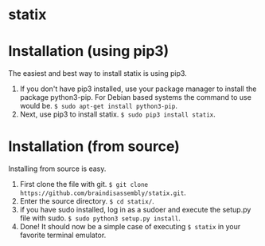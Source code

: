 statix
======

Installation (using pip3)
=========================

The easiest and best way to install statix is using pip3.

1. If you don't have pip3 installed, use your package manager to install the package python3-pip. For Debian based systems
   the command to use would be. `$ sudo apt-get install python3-pip`.
2. Next, use pip3 to install statix. `$ sudo pip3 install statix`.

Installation (from source)
==========================

Installing from source is easy.

1. First clone the file with git. `$ git clone https://github.com/braindisassembly/statix.git`.
2. Enter the source directory. `$ cd statix/`.
3. if you have sudo installed, log in as a sudoer and execute the setup.py file with sudo. `$ sudo python3 setup.py install`.
4. Done! It should now be a simple case of executing `$ statix` in your favorite terminal emulator.

